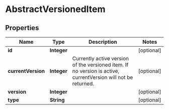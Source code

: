 
# AbstractVersionedItem

## Properties
Name | Type | Description | Notes
------------ | ------------- | ------------- | -------------
**id** | **Integer** |  |  [optional]
**currentVersion** | **Integer** | Currently active version of the versioned item. If no version is active, currentVersion will not be returned. |  [optional]
**version** | **Integer** |  |  [optional]
**type** | **String** |  |  [optional]



